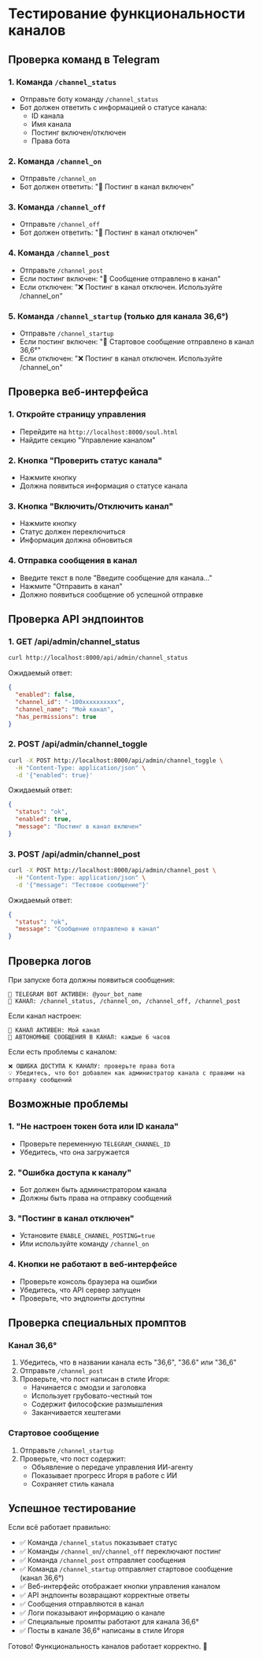 # Тестирование функциональности каналов

## Проверка команд в Telegram

### 1. Команда `/channel_status`
- Отправьте боту команду `/channel_status`
- Бот должен ответить с информацией о статусе канала:
  - ID канала
  - Имя канала  
  - Постинг включен/отключен
  - Права бота

### 2. Команда `/channel_on`
- Отправьте `/channel_on`
- Бот должен ответить: "📢 Постинг в канал включен"

### 3. Команда `/channel_off`
- Отправьте `/channel_off`
- Бот должен ответить: "📢 Постинг в канал отключен"

### 4. Команда `/channel_post`
- Отправьте `/channel_post`
- Если постинг включен: "📢 Сообщение отправлено в канал"
- Если отключен: "❌ Постинг в канал отключен. Используйте /channel_on"

### 5. Команда `/channel_startup` (только для канала 36,6°)
- Отправьте `/channel_startup`
- Если постинг включен: "📢 Стартовое сообщение отправлено в канал 36,6°"
- Если отключен: "❌ Постинг в канал отключен. Используйте /channel_on"

## Проверка веб-интерфейса

### 1. Откройте страницу управления
- Перейдите на `http://localhost:8000/soul.html`
- Найдите секцию "Управление каналом"

### 2. Кнопка "Проверить статус канала"
- Нажмите кнопку
- Должна появиться информация о статусе канала

### 3. Кнопка "Включить/Отключить канал"
- Нажмите кнопку
- Статус должен переключиться
- Информация должна обновиться

### 4. Отправка сообщения в канал
- Введите текст в поле "Введите сообщение для канала..."
- Нажмите "Отправить в канал"
- Должно появиться сообщение об успешной отправке

## Проверка API эндпоинтов

### 1. GET /api/admin/channel_status
```bash
curl http://localhost:8000/api/admin/channel_status
```
Ожидаемый ответ:
```json
{
  "enabled": false,
  "channel_id": "-100xxxxxxxxxx",
  "channel_name": "Мой канал",
  "has_permissions": true
}
```

### 2. POST /api/admin/channel_toggle
```bash
curl -X POST http://localhost:8000/api/admin/channel_toggle \
  -H "Content-Type: application/json" \
  -d '{"enabled": true}'
```
Ожидаемый ответ:
```json
{
  "status": "ok",
  "enabled": true,
  "message": "Постинг в канал включен"
}
```

### 3. POST /api/admin/channel_post
```bash
curl -X POST http://localhost:8000/api/admin/channel_post \
  -H "Content-Type: application/json" \
  -d '{"message": "Тестовое сообщение"}'
```
Ожидаемый ответ:
```json
{
  "status": "ok",
  "message": "Сообщение отправлено в канал"
}
```

## Проверка логов

При запуске бота должны появиться сообщения:
```
🤖 TELEGRAM BOT АКТИВЕН: @your_bot_name
📢 КАНАЛ: /channel_status, /channel_on, /channel_off, /channel_post
```

Если канал настроен:
```
📢 КАНАЛ АКТИВЕН: Мой канал
📢 АВТОНОМНЫЕ СООБЩЕНИЯ В КАНАЛ: каждые 6 часов
```

Если есть проблемы с каналом:
```
❌ ОШИБКА ДОСТУПА К КАНАЛУ: проверьте права бота
💡 Убедитесь, что бот добавлен как администратор канала с правами на отправку сообщений
```

## Возможные проблемы

### 1. "Не настроен токен бота или ID канала"
- Проверьте переменную `TELEGRAM_CHANNEL_ID`
- Убедитесь, что она загружается

### 2. "Ошибка доступа к каналу"
- Бот должен быть администратором канала
- Должны быть права на отправку сообщений

### 3. "Постинг в канал отключен"
- Установите `ENABLE_CHANNEL_POSTING=true`
- Или используйте команду `/channel_on`

### 4. Кнопки не работают в веб-интерфейсе
- Проверьте консоль браузера на ошибки
- Убедитесь, что API сервер запущен
- Проверьте, что эндпоинты доступны

## Проверка специальных промптов

### Канал 36,6°
1. Убедитесь, что в названии канала есть "36,6", "36.6" или "36_6"
2. Отправьте `/channel_post`
3. Проверьте, что пост написан в стиле Игоря:
   - Начинается с эмодзи и заголовка
   - Использует грубовато-честный тон
   - Содержит философские размышления
   - Заканчивается хештегами

### Стартовое сообщение
1. Отправьте `/channel_startup`
2. Проверьте, что пост содержит:
   - Объявление о передаче управления ИИ-агенту
   - Показывает прогресс Игоря в работе с ИИ
   - Сохраняет стиль канала

## Успешное тестирование

Если всё работает правильно:
- ✅ Команда `/channel_status` показывает статус
- ✅ Команды `/channel_on`/`/channel_off` переключают постинг
- ✅ Команда `/channel_post` отправляет сообщения
- ✅ Команда `/channel_startup` отправляет стартовое сообщение (канал 36,6°)
- ✅ Веб-интерфейс отображает кнопки управления каналом
- ✅ API эндпоинты возвращают корректные ответы
- ✅ Сообщения отправляются в канал
- ✅ Логи показывают информацию о канале
- ✅ Специальные промпты работают для канала 36,6°
- ✅ Посты в канале 36,6° написаны в стиле Игоря

Готово! Функциональность каналов работает корректно. 🎉 